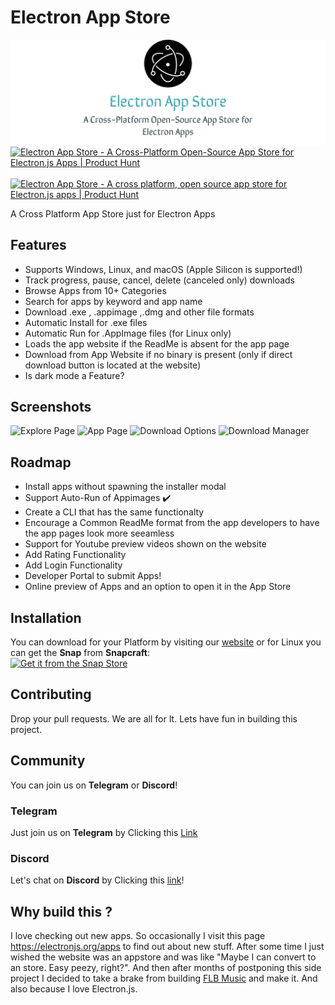 # Electron App Store
<img src="screenshots/repo-card.jpg" alt="Repo Card"/>
<a href="https://www.producthunt.com/posts/electron-app-store?utm_source=badge-review&utm_medium=badge&utm_souce=badge-electron-app-store#discussion-body" target="_blank"><img src="https://api.producthunt.com/widgets/embed-image/v1/review.svg?post_id=316563&theme=dark" alt="Electron App Store - A Cross-Platform Open-Source App Store for Electron.js Apps | Product Hunt" style="width: 250px; height: 54px;" width="250" height="54" /></a>
&nbsp;&nbsp;&nbsp;
<a href="https://www.producthunt.com/posts/electron-app-store?utm_source=badge-featured&utm_medium=badge&utm_souce=badge-electron-app-store" target="_blank"><img src="https://api.producthunt.com/widgets/embed-image/v1/featured.svg?post_id=316563&theme=dark" alt="Electron App Store - A cross platform, open source app store for Electron.js apps | Product Hunt" style="width: 250px; height: 54px;" width="250" height="54" /></a>

A Cross Platform App Store just for Electron Apps  
## Features
- Supports Windows, Linux, and macOS (Apple Silicon is supported!)
- Track progress, pause, cancel, delete (canceled only) downloads
- Browse Apps from 10+  Categories
- Search for apps by keyword and app name
- Download .exe , .appimage ,.dmg and other file formats
- Automatic Install for .exe files
- Automatic Run for .AppImage files (for Linux only)
- Loads the app website if the ReadMe is absent for the app page
- Download from App Website if no binary is present (only if direct download button is located at the website)
- Is dark mode a Feature?

  
## Screenshots
![Explore Page](https://github.com/Patrick-web/electron-app-store/blob/main/screenshots/Explore.png?raw=true)
![App Page](https://github.com/Patrick-web/electron-app-store/blob/main/screenshots/app.png?raw=true)
![Download Options](https://github.com/Patrick-web/electron-app-store/blob/main/screenshots/modal.png?raw=true)
![Download Manager](https://github.com/Patrick-web/electron-app-store/blob/main/screenshots/dl.png?raw=true)

## Roadmap
- Install apps without spawning the installer modal
- Support Auto-Run of Appimages ✔️
- Create a CLI that has the same functionalty
- Encourage a Common ReadMe format from the app developers to have the app pages look more seeamless
- Support for Youtube preview videos shown on the website
- Add Rating Functionality
- Add Login Functionality
- Developer Portal to submit Apps!
- Online preview of Apps and an option to open it in the App Store

## Installation
You can download for your Platform by visiting our [website](https://electron-app-store.ml) or for Linux you can get the **Snap** from **Snapcraft**:  
[![Get it from the Snap Store](https://snapcraft.io/static/images/badges/en/snap-store-black.svg)](https://snapcraft.io/electron-store)

## Contributing

Drop your pull requests. We are all for It. Lets have fun in building this project. 

## Community
You can join us on **Telegram** or **Discord**!

### Telegram
Just join us on **Telegram** by Clicking this [Link](https://t.me/joinchat/nQ4nckbe-dM3ZDVk)

### Discord
Let's chat on **Discord** by Clicking this [link](https://discord.gg/Hdgcqq9C)!
## Why build this ?
I love checking out new apps. So occasionally I visit  this page https://electronjs.org/apps to find out about new stuff.
After some time I just wished the website was an appstore and was like "Maybe I can convert to an store. Easy peezy, right?".
And then after months of postponing this side project I decided to take a brake from building [FLB Music](https://github.com/Patrick-web/FLB-Music-Player-Official) and make it. And also because I love Electron.js.
